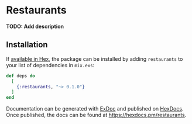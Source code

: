 # Restaurants

**TODO: Add description**

## Installation

If [available in Hex](https://hex.pm/docs/publish), the package can be installed
by adding `restaurants` to your list of dependencies in `mix.exs`:

```elixir
def deps do
  [
    {:restaurants, "~> 0.1.0"}
  ]
end
```

Documentation can be generated with [ExDoc](https://github.com/elixir-lang/ex_doc)
and published on [HexDocs](https://hexdocs.pm). Once published, the docs can
be found at <https://hexdocs.pm/restaurants>.

